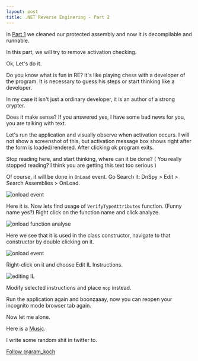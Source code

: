 ```yaml
---
layout: post
title: .NET Reverse Enginering - Part 2
---
```


In [Part 1](http://codepool.me/NET-Reverse-Enginering-Part-1/) we cleaned our protected assembly and now it 
is decompilable and runnable. 

In this part, we will try to remove activation checking.

Ok, Let's do it. 

Do you know what is fun in RE? It's like playing chess with a developer of the program. 
It is necessary to guess his steps or start thinking like a developer. 

In my case it isn't just a ordinary developer, it is an author of a strong crypter. 

Does it make sense? 
If you answered yes, I have some bad news for you, you are talking with text.

<!--more-->

Let's run the application and visually observe when activation occurs. 
I will not show a screenshot of this, but activation message box shows right after the form is loaded/rendered. 
After clicking ok program exits. 

Stop reading here, and start thinking, where can it be done? ( You really stopped reading?
I think you are getting this text too serious )

Of course, it will be done in `OnLoad` event. Go Search it: DnSpy > Edit > Search Assemblies > OnLoad. 

![onload event](http://arkoc.github.io/images/re_part2_1.png)

Here it is. Now lets find usage of `VerifyTypeAttributes` function. 
(Funny name yes?) Right click on the function name and click analyze.

![onload function analyse](http://arkoc.github.io/images/re_part2_2.png)

Here we see that it is used in the class constructor, navigate to that constructor by double clicking on it.

![onload event](http://arkoc.github.io/images/re_part2_3.png)

Right-click on it and choose Edit IL Instructions.

![editing IL](http://arkoc.github.io/images/re_part2_4.png)

Modify selected instructions and place `nop` instead.

Run the application again and boonzaaay, now you can reopen your incognito mode browser tab again.

Now let me alone.

Here is a [Music](https://www.youtube.com/watch?v=psjWrGkAil4).

I write some random shit in twitter to.

<a href="https://twitter.com/aram_koch" class="twitter-follow-button" data-show-count="false">Follow @aram_koch</a>

